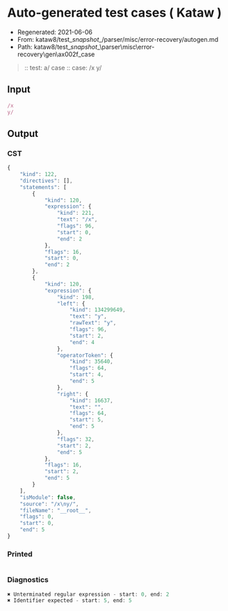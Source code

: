 # Auto-generated test cases ( Kataw )
- Regenerated: 2021-06-06
- From: kataw8/test\__snapshot__/parser/misc/error-recovery/autogen.md
- Path: kataw8/test\__snapshot__\parser\misc\error-recovery\gen\ax002f_case
> :: test: a/ case
> :: case: /x
>          y/
## Input

`````js
/x
y/
`````
## Output

### CST

```javascript
{
    "kind": 122,
    "directives": [],
    "statements": [
        {
            "kind": 120,
            "expression": {
                "kind": 221,
                "text": "/x",
                "flags": 96,
                "start": 0,
                "end": 2
            },
            "flags": 16,
            "start": 0,
            "end": 2
        },
        {
            "kind": 120,
            "expression": {
                "kind": 198,
                "left": {
                    "kind": 134299649,
                    "text": "y",
                    "rawText": "y",
                    "flags": 96,
                    "start": 2,
                    "end": 4
                },
                "operatorToken": {
                    "kind": 35640,
                    "flags": 64,
                    "start": 4,
                    "end": 5
                },
                "right": {
                    "kind": 16637,
                    "text": "",
                    "flags": 64,
                    "start": 5,
                    "end": 5
                },
                "flags": 32,
                "start": 2,
                "end": 5
            },
            "flags": 16,
            "start": 2,
            "end": 5
        }
    ],
    "isModule": false,
    "source": "/x\ny/",
    "fileName": "__root__",
    "flags": 0,
    "start": 0,
    "end": 5
}
```

### Printed

```javascript

```

### Diagnostics

```javascript
✖ Unterminated regular expression - start: 0, end: 2
✖ Identifier expected - start: 5, end: 5

```

